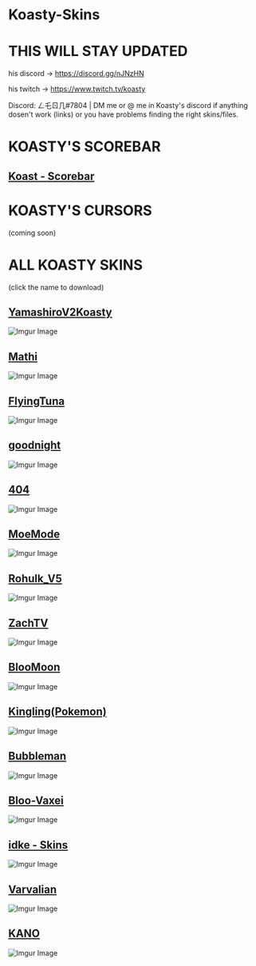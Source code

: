 # Koasty-Skins

# THIS WILL STAY UPDATED

his discord -> https://discord.gg/nJNzHN

his twitch -> https://www.twitch.tv/koasty 

Discord: ㄥ乇ㄖ几#7804 | DM me or @ me in Koasty's discord if anything dosen't work (links) or you have problems finding the right skins/files.

# KOASTY'S SCOREBAR
## [Koast - Scorebar](https://download1074.mediafire.com/vo02hyiwd4zg/2dwaaspyivdyfe1/Koast+Scorebar.zip)

# KOASTY'S CURSORS
(coming soon)

# ALL KOASTY SKINS
(click the name to download)
## [YamashiroV2Koasty](https://cdn.discordapp.com/attachments/633473018353680449/691489138595201084/YamashiroV2Koasty.osk)
![Imgur Image](https://osu.ppy.sh/ss/14652028/043f)

## [Mathi](https://cdn.discordapp.com/attachments/633473018353680449/691489118496227358/Mathi.osk)
![Imgur Image](https://osu.ppy.sh/ss/14652029/0119)

## [FlyingTuna](https://cdn.discordapp.com/attachments/633473018353680449/691489112540184586/FlyingTuna.osk)
![Imgur Image](https://osu.ppy.sh/ss/14652061/bdfd)

## [goodnight](https://cdn.discordapp.com/attachments/633473018353680449/691489108085964850/goodnight.osk)
![Imgur Image](https://osu.ppy.sh/ss/14652050/c600)

## [404](https://cdn.discordapp.com/attachments/633473018353680449/691489058576269312/404.osk)
![Imgur Image](https://osu.ppy.sh/ss/14652055/cdb6)

## [MoeMode](https://cdn.discordapp.com/attachments/633473018353680449/691489046261661727/MoeMode.osk)
![Imgur Image](https://osu.ppy.sh/ss/14652044/cdb7)

## [Rohulk_V5](https://cdn.discordapp.com/attachments/633473018353680449/691488995707715614/Rohulk_V5.osk)
![Imgur Image](https://osu.ppy.sh/ss/14652015/9997)

## [ZachTV](http://download1761.mediafire.com/iihw18qpkgbg/tetx4jqf84tsxp6/ZachTV.osk)
![Imgur Image](https://osu.ppy.sh/ss/14670057/9f2a)

## [BlooMoon](https://drive.google.com/file/d/1B9xIOwFfJzbKd1U0j1Mw8HDe_QY-zo9y/view)
![Imgur Image](https://osu.ppy.sh/ss/14698226/da28)

## [Kingling(Pokemon)](https://download1650.mediafire.com/885t7rbi0qug/eeq6h7q5f93xlz6/Pok%EF%BF%BDmon+4+Gen+Kingling.osk)
![Imgur Image](https://osu.ppy.sh/ss/14698314/38eb)

## [Bubbleman](https://www.mediafire.com/file/6m40jm9mi21d89x/BubbleSkin20-03-20.osk/file)
![Imgur Image](https://osu.ppy.sh/ss/14741820/6167)

## [Bloo-Vaxei](https://download1323.mediafire.com/jyu2ackvm8bg/8jpod1981ctapz7/BlooMoon-Vaxei.osk)
![Imgur Image](https://osu.ppy.sh/ss/14772563/fe69)

## [idke - Skins](https://www.mediafire.com/folder/aq1ufnj0yibds/idke%201.2) 
![Imgur Image](https://skins.osuck.net/uploads/posts/2019-04/1554353332_screenshot3560.jpg)

## [Varvalian](http://download855.mediafire.com/aruajgepkezg/pr8n1s15j37whi8/Komori+-+Pengu_Lian%28PwV%29.osk)
![Imgur Image](https://skins.osuck.net/uploads/posts/2019-08/1565775649_screenshot6287.jpg)

## [KANO](https://puu.sh/DlYUw.osk)
![Imgur Image](https://osu.ppy.sh/ss/14909567/bf86)
